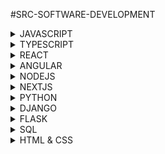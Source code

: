 #SRC-SOFTWARE-DEVELOPMENT

<details>
<summary> JAVASCRIPT </summary>

### [01-Linkedin-Learning Javascript Language](https://github.com/omeatai/src-AI-Software/blob/main/src/js/01-js-learning-js-lang.md)

### [02-Linkedin-Javascript Essential Training](https://github.com/omeatai/src-AI-Software/blob/main/src/js/02-js-ess-training.md)

</details>

<details>
<summary> TYPESCRIPT </summary>

</details>

<details>
<summary> REACT </summary>

### [01-React Essential Training](https://github.com/omeatai/src-AI-Software/blob/main/src/react/01-react-ess-training.md)

</details>

<details>
<summary> ANGULAR </summary>

</details>

<details>
<summary> NODEJS </summary>

### [01-Building APIs with Node and Express\*](https://github.com/omeatai/src-AI-Software/blob/main/src/node/01-Linkedin-APIs-with-Node-Express.md)

### [02-Node Essential Training\*](https://github.com/omeatai/src-AI-Software/blob/main/src/node/02-Node-Essential-Training.md)

### [03-Learning NPM - A Package Manager*](https://github.com/omeatai/src-AI-Software/blob/main/src/node/03-Learning_npm_package_manager.md)

### [04-Build Powerful Web Apps with Node*](https://github.com/omeatai/src-AI-Software/blob/main/src/node/04-Build_Powerful_Web_Apps_with_Node.md)

### [05-Building a Website with Node.js and Express.js*](https://github.com/omeatai/src-AI-Software/blob/main/src/node/05-Building_a_Website_with_Node_and_Express.md)

### [06-Advanced Express](https://github.com/omeatai/src-AI-Software/blob/main/src/node/06-Advanced_Express.md)

</details>

<details>
<summary> NEXTJS </summary>

</details>

<details>
<summary> PYTHON </summary>

### [01-LinkedIn - Python Object Oriented Training*](https://github.com/omeatai/src-AI-Software/blob/main/src/python/01-Python-Object-Oriented.md)

### [02-LinkedIn - Python Essential Training](https://github.com/omeatai/src-AI-Software/blob/main/src/python/02-Python-Essential-Training.md)

### [03-LinkedIn - Pandas Essential Training](https://github.com/omeatai/src-AI-Software/blob/main/src/python/03-Pandas-Essential-Training.md)

### [04-LinkedIn - Pandas Exercises](https://github.com/omeatai/src-AI-Software/blob/main/src/python/04-Pandas-Exercises.md)

### [20-Youtube - Dave Gray Python-Flask Training](https://github.com/omeatai/src-AI-Software/blob/main/src/python/20-Dave-Gray-Python-Flask.md)

</details>

<details>
<summary> DJANGO </summary>

### [01-LinkedIn - Django Essential Training*](https://github.com/omeatai/src-AI-Software/blob/main/src/django/01-LinkedIn-Django-Essential.md)

### [02-LinkedIn - Building a Personal Portfolio with Django*](https://github.com/omeatai/src-AI-Software/blob/main/src/django/02-LinkedIn-Django-Personal-Portfolio.md)

### [03-LinkedIn - Django Forms*](https://github.com/omeatai/src-AI-Software/blob/main/src/django/03-LinkedIn-Django-Forms.md)

### [04-Udemy - Django A-Z Build and Deploy Web Project*](https://github.com/omeatai/src-AI-Software/blob/main/src/django/04-Udemy-Django-A-Z.md)

### [05-LinkedIn-Building React and Django Apps](https://github.com/omeatai/src-AI-Software/blob/main/src/django/05-LinkedIn-Django-React-and-Django-apps.md)

### [06-LinkedIn-Restful-Web-APIs-With-Django*](https://github.com/omeatai/src-AI-Software/blob/main/src/django/06-LinkedIn-Restful-Web-APIs-With-Django.md)

### [07-Udemy-React-Django-Practical](https://github.com/omeatai/src-AI-Software/blob/main/src/django/07-Udemy-React-Django-Practical.md)

</details>

<details>
<summary> FLASK </summary>

</details>

<details>
<summary> SQL </summary>

### [01-LinkedIn - SQL Essential Training](https://github.com/omeatai/src-AI-Software/blob/main/src/sql/01_sql_essential_training.md)

</details>

<details>
<summary> HTML & CSS </summary>

### [01-Udemy - Complete Web & Mobile Designer: UI/UX, Figma](https://github.com/omeatai/src-AI-Software/blob/main/src/html_css/01-complete-web-mobile.md)


</details>

